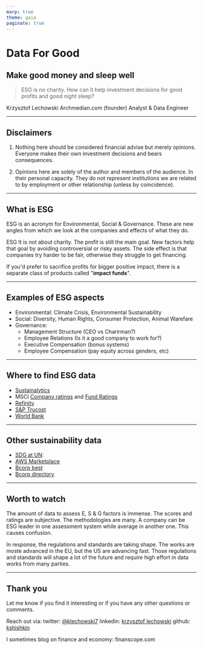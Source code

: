 ```yaml
---
marp: true
theme: gaia
paginate: true
---
```


# Data For Good
## Make good money and sleep well


> ESG is no charity. How can it help investment decisions for good profits and good night sleep?


Krzysztof Lechowski
Archmedian.com (founder)
Analyst & Data Engineer

---

## Disclaimers

1. Nothing here should be considered financial advise but merely opinions. Everyone makes their own investment decisions and bears consequences.

2. Opinions here are solely of the author and members of the audience. In their personal capacity. They do not represent institutions we are related to by employment or other relationship (unless by coincidence).

---

## What is ESG
ESG is an acronym for Environmental, Social & Governance. These are new angles from which we look at the companies and effects of what they do. 

ESG It is not about charity. The profit is still the main goal. New factors help that goal by avoiding controversial or risky assets. The side effect is that companies try harder to be fair, otherwise they struggle to get financing.

If you'd prefer to sacrifice profits for bigger positive impact, there is a separate class of products called "**impact funds**".

---

## Examples of ESG aspects
- Environmental:
Climate Crisis, Environmental Sustainability
- Social: 
Diversity, Human Rights, Consumer Protection, Animal Warefare
- Governance:
  - Management Structure (CEO vs Charirman?)
  - Employee Relations (Is it a good company to work for?)
  - Executive Compensation (bonus systems)
  - Employee Compensation (pay equity across genders, etc)

---

## Where to find ESG data
- [Sustainalytics](https://www.sustainalytics.com/esg-ratings)
- MSCI [Company ratings](https://www.msci.com/our-solutions/esg-investing/esg-ratings/esg-ratings-corporate-search-tool) and   [Fund Ratings](https://www.msci.com/our-solutions/esg-investing/esg-fund-ratings)
- [Refinitv](https://www.refinitiv.com/en/sustainable-finance/esg-scores)
- [S&P Trucost](https://www.spglobal.com/esg/solutions/data-intelligence-esg-scores)
- [World Bank](https://datatopics.worldbank.org/esg/howto.html)

---

## Other sustainability data
- [SDG at UN](https://unstats.un.org/sdgs/unsdg):
- [AWS Marketplace](https://aws.amazon.com/marketplace)
- [Bcorp best](https://data.world/blab/b-corp-best-for-the-world-lists)
- [Bcorp directory](https://bcorporation.net/directory)

---

## Worth to watch

The amount of data to assess E, S & G factors is immense. The scores and ratings are subjective. The methodologies are many. A company can be ESG leader in one assessment system while average in another one. This causes confusion. 

In response, the regulations and standards are taking shape. The works are moste advanced in the EU, but the US are advancing fast. Those regulations and standards will shape a lot of the future and require high effort in data works from many parties.

---

## Thank you

Let me know if you find it interesting or if you have any other questions or comments.

Reach out via:
twitter: [@klechowski7](https://twitter.com/klechowski7)
linkedin: [krzysztof lechowski](https://www.linkedin.com/in/krzysztof-lechowski-8236b212/)
github: [kshishkin](https://github.com/kshishkin)

I sometimes blog on finance and economy: finanscope.com